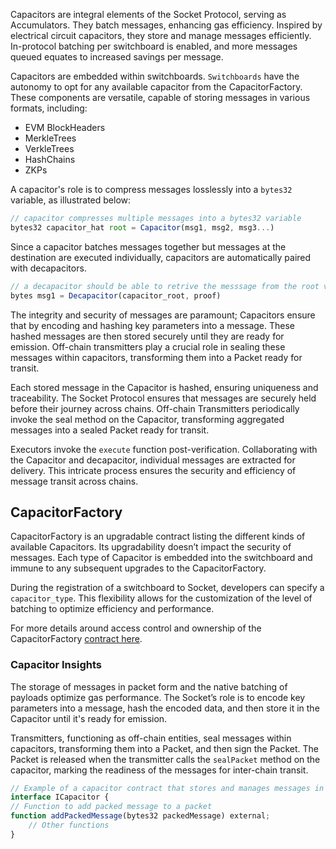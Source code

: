 Capacitors are integral elements of the Socket Protocol, serving as Accumulators. They batch messages, enhancing gas efficiency. Inspired by electrical circuit capacitors, they store and manage messages efficiently. In-protocol batching per switchboard is enabled, and more messages queued equates to increased savings per message.

Capacitors are embedded within switchboards. `Switchboards` have the autonomy to opt for any available capacitor from the CapacitorFactory. These components are versatile, capable of storing messages in various formats, including:

- EVM BlockHeaders
- MerkleTrees
- VerkleTrees
- HashChains
- ZKPs

A capacitor's role is to compress messages losslessly into a `bytes32` variable, as illustrated below:

```javascript
// capacitor compresses multiple messages into a bytes32 variable
bytes32 capacitor_hat root = Capacitor(msg1, msg2, msg3...)
```

Since a capacitor batches messages together but messages at the destination are executed individually, capacitors are automatically paired with decapacitors.

```javascript
// a decapacitor should be able to retrive the messsage from the root via a proof
bytes msg1 = Decapacitor(capacitor_root, proof)
```

The integrity and security of messages are paramount; Capacitors ensure that by encoding and hashing key parameters into a message. These hashed messages are then stored securely until they are ready for emission. Off-chain transmitters play a crucial role in sealing these messages within capacitors, transforming them into a Packet ready for transit.

Each stored message in the Capacitor is hashed, ensuring uniqueness and traceability. The Socket Protocol ensures that messages are securely held before their journey across chains. Off-chain Transmitters periodically invoke the seal method on the Capacitor, transforming aggregated messages into a sealed Packet ready for transit.

Executors invoke the `execute` function post-verification. Collaborating with the Capacitor and decapacitor, individual messages are extracted for delivery. This intricate process ensures the security and efficiency of message transit across chains.

## CapacitorFactory

CapacitorFactory is an upgradable contract listing the different kinds of available Capacitors. Its upgradability doesn’t impact the security of messages. Each type of Capacitor is embedded into the switchboard and immune to any subsequent upgrades to the CapacitorFactory.

During the registration of a switchboard to Socket, developers can specify a `capacitor_type`. This flexibility allows for the customization of the level of batching to optimize efficiency and performance.

For more details around access control and ownership of the CapacitorFactory [contract here](../Ownership.md).

### Capacitor Insights

The storage of messages in packet form and the native batching of payloads optimize gas performance. The Socket’s role is to encode key parameters into a message, hash the encoded data, and then store it in the Capacitor until it's ready for emission.

Transmitters, functioning as off-chain entities, seal messages within capacitors, transforming them into a Packet, and then sign the Packet. The Packet is released when the transmitter calls the `sealPacket` method on the capacitor, marking the readiness of the messages for inter-chain transit.

```javascript
// Example of a capacitor contract that stores and manages messages in packets
interface ICapacitor {
// Function to add packed message to a packet
function addPackedMessage(bytes32 packedMessage) external;
    // Other functions
}
```
